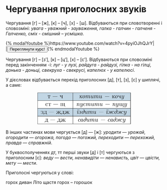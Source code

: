 # Чергування приголосних звуків

Чергування [<span class="p1">г</span>] – [<span class="p1">ж</span>], [<span class="p1">к</span>] – [<span class="p1">ч</span>], [<span class="p1">х</span>] - [<span class="p1">ш</span>]. Вiдбуваються при словотвореннi i словозмiнi: *увага - уважний - зауваження, галка - галчин - галченя - Галченко, смiх - смiшний – усмiшка*.

<div>
{% modalYoutube %}https://www.youtube.com/watch?v=4pyiOJhQJrY|
<div class="popup" style="background-image: url('https://cdn.rawgit.com/chudaol/ed-era-book-ukr/master/pics/1/cherguvannya_zvukiv.png');">
  <div id="youtube-logo">
  </div>
</div>
|<a href="https://study.ed-era.com/courses/EdEra/U101/u101/about"><button class="but">Переглянути курс!</button></a>{% endmodalYoutube %}
</div>

Чергування [<span class="p1">г</span>] – [<span class="p1">з′</span>], [<span class="p1">к</span>] – [<span class="p1">ц′</span>], [<span class="p1">х</span>] – [<span class="p1">с′</span>]. Вiдбуваються при словозмiнi перед закiнченням <span class="p1">-i</span>: *луг - у лузi, райдуга - райдузi, гiлка - на гiлцi, донька - доньцi, свекруха - свекрусi, капелюх - у капелюсi*.

У дiєсловах вiдбувається перехiд приголосних [<span class="p1">д</span>], [<span class="p1">т</span>], [<span class="p1">з</span>], [<span class="p1">с</span>] у шиплячi, а саме:

<p align="center"><img width="300"class="image" src="../pics/1/pic5.png"/></p>

В iнших частинах мови чергується [<span class="p1">д</span>] — [<span class="p1">ж</span>]: *уродити — урожай, огородити — огорожа, погода — погожий, переходити — перехожий, правда — справжнiй*.

У буквосполученнях <span class="p1">дт</span>, <span class="p1">тт</span> першi звуки [<span class="p1">д</span>] i [<span class="p1">т</span>] чергуються з приголосним [<span class="p1">с</span>]: *веду — вести, ненавидiти — ненависть, цвiт — цвiсти, мету — мести*.

<quiz correctLabel="correct" incorrectLabel="incorrect" checkLabel="check">
    <question text="">
        <p>Приголосні чергуються у слові:</p>
        <answer correct>горох</answer>
        <answer>диван</answer>
        <answer>Літо</answer>
        <answer>щастя</answer>
        <explanation>
        горох – горошок
        </explanation>
    </question>
    
</quiz>
